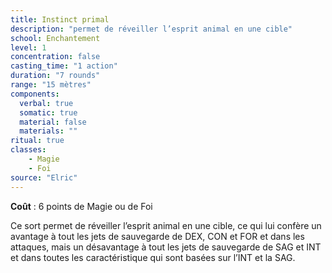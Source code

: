 ```yaml
---
title: Instinct primal
description: "permet de réveiller l’esprit animal en une cible"
school: Enchantement
level: 1
concentration: false
casting_time: "1 action"
duration: "7 rounds"
range: "15 mètres"
components:
  verbal: true
  somatic: true
  material: false
  materials: ""
ritual: true
classes:
    - Magie
    - Foi
source: "Elric"
---
```

**Coût** : 6 points de Magie ou de Foi  

Ce sort permet de réveiller l’esprit animal en une cible, ce qui lui confère un avantage à tout les jets de sauvegarde de DEX, CON et FOR et dans les attaques, mais un désavantage à tout les jets de sauvegarde de SAG et INT et dans toutes les caractéristique qui sont basées sur l’INT et la SAG.   
